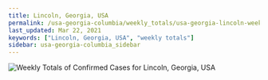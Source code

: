 ```yaml
---
title: Lincoln, Georgia, USA
permalink: /usa-georgia-columbia/weekly_totals/usa-georgia-lincoln-weekly_totals.html
last_updated: Mar 22, 2021
keywords: ["Lincoln, Georgia, USA", "weekly totals"]
sidebar: usa-georgia-columbia_sidebar
---
```


![Weekly Totals of Confirmed Cases for Lincoln, Georgia, USA](/covid_tracker/images/graphs/usa-georgia-lincoln-weekly_totals_graph.png)
